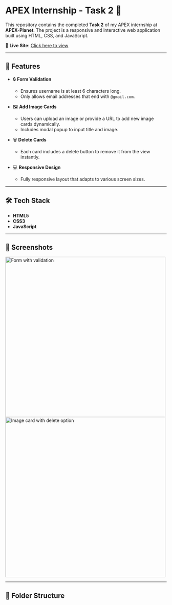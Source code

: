 # APEX Internship - Task 2 🎯

This repository contains the completed **Task 2** of my APEX internship at **APEX-Planet**. The project is a responsive and interactive web application built using HTML, CSS, and JavaScript.

🔗 **Live Site**: [Click here to view](https://bindhusree56.github.io/task2-apex/)

---

## 🚀 Features

- 🔒 **Form Validation**  
  - Ensures username is at least 6 characters long.  
  - Only allows email addresses that end with `@gmail.com`.

- 🖼️ **Add Image Cards**  
  - Users can upload an image or provide a URL to add new image cards dynamically.
  - Includes modal popup to input title and image.

- 🗑️ **Delete Cards**  
  - Each card includes a delete button to remove it from the view instantly.

- 💻 **Responsive Design**  
  - Fully responsive layout that adapts to various screen sizes.

---

## 🛠️ Tech Stack

- **HTML5**
- **CSS3**
- **JavaScript**

---

## 📸 Screenshots

<img src="screenshots/form.png" width="500" alt="Form with validation"/>
<img src="screenshots/card.png" width="500" alt="Image card with delete option"/>

---

## 📂 Folder Structure

